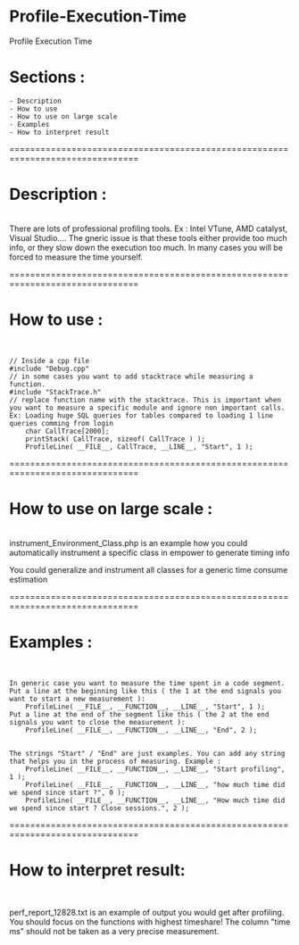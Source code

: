 # Profile-Execution-Time
Profile Execution Time

# Sections :
	- Description
	- How to use
	- How to use on large scale
	- Examples
	- How to interpret result

===============================================================================	<br>
# Description :
<br>
There are lots of professional profiling tools. Ex : Intel VTune, AMD catalyst, Visual Studio.... The gneric issue is that these tools either provide too much info, or they slow down the execution too much.
In many cases you will be forced to measure the time yourself. 

=============================================================================== <br>	
# How to use :
<br>

```
// Inside a cpp file
#include "Debug.cpp"
// in some cases you want to add stacktrace while measuring a function. 
#include "StackTrace.h"
// replace function name with the stacktrace. This is important when you want to measure a specific module and ignore non important calls. Ex: Loading huge SQL queries for tables compared to loading 1 line queries comming from login
	char CallTrace[2000];
	printStack( CallTrace, sizeof( CallTrace ) );
    ProfileLine( __FILE__, CallTrace, __LINE__, "Start", 1 );
```
	
===============================================================================	<br>
# How to use on large scale :
<br>
instrument_Environment_Class.php is an example how you could automatically instrument a specific class in empower to generate timing info

You could generalize and instrument all classes for a generic time consume estimation


===============================================================================	<br>
# Examples :
<br>

```
In generic case you want to measure the time spent in a code segment.
Put a line at the beginning like this ( the 1 at the end signals you want to start a new measurement ):
    ProfileLine( __FILE__, __FUNCTION__, __LINE__, "Start", 1 );
Put a line at the end of the segment like this ( the 2 at the end signals you want to close the measurement ):
    ProfileLine( __FILE__, __FUNCTION__, __LINE__, "End", 2 );
	
	
The strings "Start" / "End" are just examples. You can add any string that helps you in the process of measuring. Example :
    ProfileLine( __FILE__, __FUNCTION__, __LINE__, "Start profiling", 1 );
    ProfileLine( __FILE__, __FUNCTION__, __LINE__, "how much time did we spend since start ?", 0 );
    ProfileLine( __FILE__, __FUNCTION__, __LINE__, "How much time did we spend since start ? Close sessions.", 2 );
```

===============================================================================	<br>
# How to interpret result:	
<br>

perf_report_12828.txt is an example of output you would get after profiling. You should focus on the functions with highest timeshare! The column "time ms" should not be taken as a very precise measurement.	

